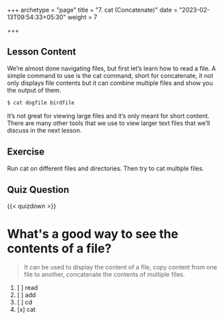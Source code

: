 +++
archetype = "page"
title = "7. cat (Concatenate)"
date = "2023-02-13T09:54:33+05:30"
weight = 7

+++

## Lesson Content

We’re almost done navigating files, but first let’s learn how to read a file. A simple command to use is the cat command, short for concatenate, it not only displays file contents but it can combine multiple files and show you the output of them. 

```bash
$ cat dogfile birdfile
```

It’s not great for viewing large files and it’s only meant for short content. There are many other tools that we use to view larger text files that we’ll discuss in the next lesson.

## Exercise

Run cat on different files and directories. Then try to cat multiple files. 

## Quiz Question

{{< quizdown >}}

# What's a good way to see the contents of a file?

> It can be used to display the content of a file, copy content from one file to another, concatenate the contents of multiple files.

1. [ ] read
2. [ ] add
3. [ ] cd
4. [x] cat